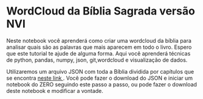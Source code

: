 # WordCloud da Bíblia Sagrada versão NVI

Neste notebook você aprenderá como criar uma wordcloud da bíblia para analisar quais são as palavras que mais aparecem em todo o livro. Espero que este tutorial te ajude de alguma forma. Aqui você aprenderá técnicas de python, pandas, numpy, json, git,wordcloud e visualização de dados.

Utilizaremos um arquivo JSON com toda a Bíblia dividida por capítulos que se encontra [neste link ](https://github.com/thiagobodruk/biblia). Você pode fazer o download do JSON e iniciar um notebook do ZERO seguindo este passo a passo, ou pode fazer o download deste notebook e modificar a vontade.
